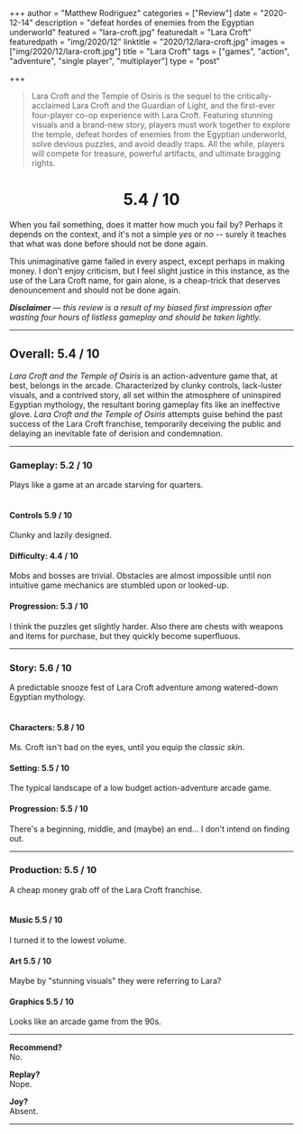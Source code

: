 +++
author = "Matthew Rodriguez"
categories = ["Review"]
date = "2020-12-14"
description = "defeat hordes of enemies from the Egyptian underworld"
featured = "lara-croft.jpg"
featuredalt = "Lara Croft"
featuredpath = "img/2020/12"
linktitle = "2020/12/lara-croft.jpg"
images = ["img/2020/12/lara-croft.jpg"]
title = "Lara Croft"
tags = ["games", "action", "adventure", "single player", "multiplayer"]
type = "post"

+++

> Lara Croft and the Temple of Osiris is the sequel to the critically-acclaimed Lara Croft and the Guardian of Light, and the first-ever four-player co-op experience with Lara Croft. Featuring stunning visuals and a brand-new story, players must work together to explore the temple, defeat hordes of enemies from the Egyptian underworld, solve devious puzzles, and avoid deadly traps. All the while, players will compete for treasure, powerful artifacts, and ultimate bragging rights.

<h1 style="text-align: center">5.4 / 10</h1>

When you fail something, does it matter how much you fail by? Perhaps it depends on the context, and it's not a simple *yes* or *no* -- surely it teaches that what was done before should not be done again.

This unimaginative game failed in every aspect, except perhaps in making money. I don't enjoy criticism, but I feel slight justice in this instance, as the use of the Lara Croft name, for gain alone, is a cheap-trick that deserves denouncement and should not be done again.

*<b>Disclaimer</b> &mdash; this review is a result of my biased first impression after wasting four hours of listless gameplay and should be taken lightly.*

***

## Overall: 5.4 / 10

*Lara Croft and the Temple of Osiris* is an action-adventure game that, at best, belongs in the arcade. Characterized by clunky controls, lack-luster visuals, and a contrived story, all set within the atmosphere of uninspired Egyptian mythology, the resultant boring gameplay fits like an ineffective glove. *Lara Croft and the Temple of Osiris* attempts guise behind the past success of the Lara Croft franchise, temporarily deceiving the public and delaying an inevitable fate of derision and condemnation.

***

### Gameplay: 5.2 / 10
Plays like a game at an arcade starving for quarters.
<br>
<br>

#### Controls 5.9 / 10
Clunky and lazily designed.

#### Difficulty: 4.4 / 10
Mobs and bosses are trivial. Obstacles are almost impossible until non intuitive game mechanics are stumbled upon or looked-up.

#### Progression: 5.3 / 10
I think the puzzles get slightly harder. Also there are chests with weapons and items for purchase, but they quickly become superfluous.

***

### Story: 5.6 / 10
A predictable snooze fest of Lara Croft adventure among watered-down Egyptian mythology.
<br>
<br>

#### Characters: 5.8 / 10
Ms. Croft isn't bad on the eyes, until you equip the *classic skin*.

#### Setting: 5.5 / 10
The typical landscape of a low budget action-adventure arcade game.

#### Progression: 5.5 / 10
There's a beginning, middle, and (maybe) an end... I don't intend on finding out.

***

### Production: 5.5 / 10
A cheap money grab off of the Lara Croft franchise.
<br>
<br>

#### Music 5.5 / 10
I turned it to the lowest volume.

#### Art 5.5 / 10
Maybe by "stunning visuals" they were referring to Lara?

#### Graphics 5.5 / 10
Looks like an arcade game from the 90s.

***

**Recommend?**  
No.

**Replay?**  
Nope.

**Joy?**  
Absent.

***